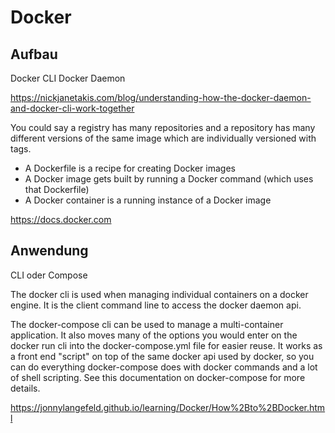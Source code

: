 # Docker

## Aufbau

Docker CLI
Docker Daemon

https://nickjanetakis.com/blog/understanding-how-the-docker-daemon-and-docker-cli-work-together

You could say a registry has many repositories and a repository has many different versions of the same image which are individually versioned with tags.

* A Dockerfile is a recipe for creating Docker images
* A Docker image gets built by running a Docker command (which uses that Dockerfile)
* A Docker container is a running instance of a Docker image


https://docs.docker.com

## Anwendung
CLI oder Compose

The docker cli is used when managing individual containers on a docker engine. It is the client command line to access the docker daemon api.

The docker-compose cli can be used to manage a multi-container application. It also moves many of the options you would enter on the docker run cli into the docker-compose.yml file for easier reuse. It works as a front end "script" on top of the same docker api used by docker, so you can do everything docker-compose does with docker commands and a lot of shell scripting. See this documentation on docker-compose for more details.


https://jonnylangefeld.github.io/learning/Docker/How%2Bto%2BDocker.html
